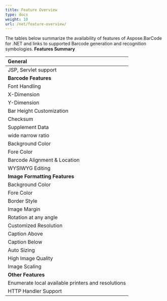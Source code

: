 ```yaml
---
title: Feature Overview
type: docs
weight: 10
url: /net/feature-overview/
---
```


The tables below summarize the availability of features of Aspose.BarCode for .NET and links to supported Barcode generation and recognition symbologies.
**Features Summary**

|**General**|
| :- |
|JSP, Servlet support|
|**Barcode Features**|
|Font Handling|
|X-Dimension|
|Y-Dimension|
|Bar Height Customization|
|Checksum|
|Supplement Data|
|wide narrow ratio|
|Background Color|
|Fore Color|
|Barcode Alignment & Location|
|WYSIWYG Editing|
|**Image Formatting Features**|
|Background Color|
|Fore Color|
|Border Style|
|Image Margin|
|Rotation at any angle|
|Customized Resolution|
|Caption Above|
|Caption Below|
|Auto Sizing|
|High Image Quality|
|Image Scaling|
|**Other Features**|
|Enumerate local available printers and resolutions|
|HTTP Handler Support|

